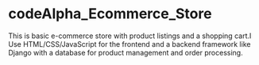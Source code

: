 # codeAlpha_Ecommerce_Store
This is basic e-commerce store with product listings and a shopping cart.I Use HTML/CSS/JavaScript for the frontend and a backend framework like Django with a database for product management and order processing.
